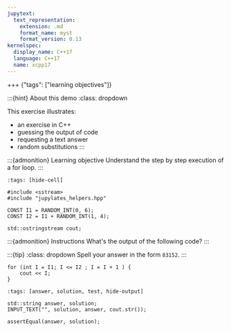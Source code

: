 ```yaml
---
jupytext:
  text_representation:
    extension: .md
    format_name: myst
    format_version: 0.13
kernelspec:
  display_name: C++17
  language: C++17
  name: xcpp17
---
```


+++ {"tags": ["learning objectives"]}

:::{hint} About this demo
:class: dropdown

This exercise illustrates:
- an exercise in C++
- guessing the output of code
- requesting a text answer
- random substitutions
:::

:::{admonition} Learning objective
Understand the step by step execution of a for loop.
:::

```{code-cell}
:tags: [hide-cell]

#include <sstream>
#include "jupylates_helpers.hpp"

CONST I1 = RANDOM_INT(0, 6);
CONST I2 = I1 + RANDOM_INT(1, 4);

std::ostringstream cout;
```

:::{admonition} Instructions
What's the output of the following code?
:::

:::{tip}
:class: dropdown
Spell your answer in the form `83152`.
:::

```{code-cell}
for (int I = I1; I <= I2 ; I = I + 1 ) {
    cout << I;
}
```

```{code-cell}
:tags: [answer, solution, test, hide-output]

std::string answer, solution;
INPUT_TEXT("", solution, answer, cout.str());

assertEqual(answer, solution);
```
